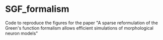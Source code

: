 # SGF_formalism
Code to reproduce the figures for the paper "A sparse reformulation of the Green's function formalism allows efficient simulations of morphological neuron models"
